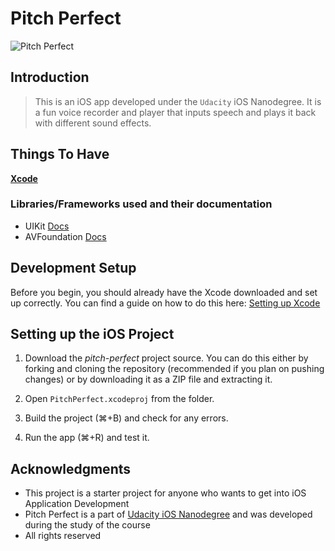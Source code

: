 # Pitch Perfect

![Pitch Perfect](http://i68.tinypic.com/dyvbq1.jpg)

## Introduction
> This is an iOS app developed under the `Udacity` iOS Nanodegree. It is a fun voice recorder and player that inputs speech and plays it back with different sound effects.

## Things To Have
**[Xcode](https://developer.apple.com/xcode/)**

### Libraries/Frameworks used and their documentation

- UIKit [Docs](https://developer.apple.com/documentation/uikit/)
- AVFoundation [Docs](https://developer.apple.com/documentation/avfoundation)

## Development Setup

Before you begin, you should already have the Xcode downloaded and set up correctly. You can find a guide on how to do this here: [Setting up Xcode](https://developer.apple.com/library/content/documentation/IDEs/Conceptual/AppStoreDistributionTutorial/Setup/Setup.html)

## Setting up the iOS Project

1. Download the _pitch-perfect_ project source. You can do this either by forking and cloning the repository (recommended if you plan on pushing changes) or by downloading it as a ZIP file and extracting it.

2. Open `PitchPerfect.xcodeproj` from the folder.

3. Build the project (⌘+B) and check for any errors.

4. Run the app (⌘+R) and test it.

## Acknowledgments

* This project is a starter project for anyone who wants to get into iOS Application Development
* Pitch Perfect is a part of [Udacity iOS Nanodegree](https://in.udacity.com/course/ios-developer-nanodegree--nd003) and was developed during the study of the course 
* All rights reserved 

